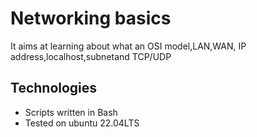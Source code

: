 # Networking basics
It aims at learning about what an OSI model,LAN,WAN, IP address,localhost,subnetand TCP/UDP

## Technologies
* Scripts written in Bash
* Tested on ubuntu 22.04LTS
